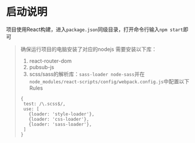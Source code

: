 # 启动说明
项目使用React构建，进入`package.json`同级目录，打开命令行输入`npm start`即可
> 确保运行项目的电脑安装了对应的nodejs
> 需要安装以下库：
> 1. react-router-dom
> 2. pubsub-js
> 3. scss/sass的解析库：`sass-loader node-sass`并在`node_modules/react-scripts/config/webpack.config.js`中配置以下Rules
> ```
> {
>  test: /\.scss$/,
>  use: [
>    {loader: 'style-loader'},
>    {loader: 'css-loader'},
>    {loader: 'sass-loader'},
>  ]
> }
> ```
